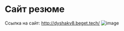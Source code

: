 # Сайт резюме
Ссылка на сайт: http://dyshakv8.beget.tech/
![image](https://github.com/user-attachments/assets/7b919ae4-4bf9-43b3-b7ca-15a49788427d)
